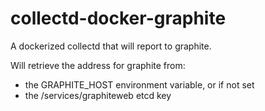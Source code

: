 # collectd-docker-graphite
A dockerized collectd that will report to graphite. 

Will retrieve the address for graphite from:
- the GRAPHITE_HOST environment variable, or if not set
- the /services/graphiteweb etcd key